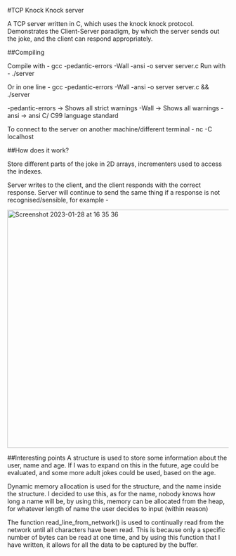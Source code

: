 #TCP Knock Knock server

  A TCP server written in C, which uses the knock knock protocol. Demonstrates the Client-Server paradigm, by which the server sends out the joke, and the client can respond appropriately.

##Compiling

  Compile with - gcc -pedantic-errors -Wall -ansi -o server server.c
  Run with - ./server <port number>

  Or in one line -
  gcc -pedantic-errors -Wall -ansi -o server server.c && ./server <port number>

  -pedantic-errors -> Shows all strict warnings
  -Wall -> Shows all warnings 
  -ansi -> ansi C/ C99 language standard

  To connect to the server on another machine/different terminal -
  nc -C localhost <port number>

##How does it work?

  Store different parts of the joke in 2D arrays, incrementers used to access the indexes.

  Server writes to the client, and the client responds with the correct response. Server will continue to send the same thing if a response is not 
  recognised/sensible, for example - 
  
  <img width="542" alt="Screenshot 2023-01-28 at 16 35 36" src="https://user-images.githubusercontent.com/68609221/215279257-2aae1b2f-26fe-488f-8531-    
                                                               3018c5d215ea.png">
  
  ##Interesting points
    A structure is used to store some information about the user, name and age. If I was to expand on this in the future, age could be evaluated, and some more adult jokes could be used, based on the age.

  Dynamic memory allocation is used for the structure, and the name inside the structure. I decided to use this, as for the name, nobody knows how long a name will be, by using this, memory can be allocated from the heap, for whatever length of name the user decides to input (within reason)

  The function read_line_from_network() is used to continually read from the network until all characters have been read. This is because only a specific number of bytes can be read at one time, and by using this function that I have written, it allows for all the data to be captured by the buffer.
